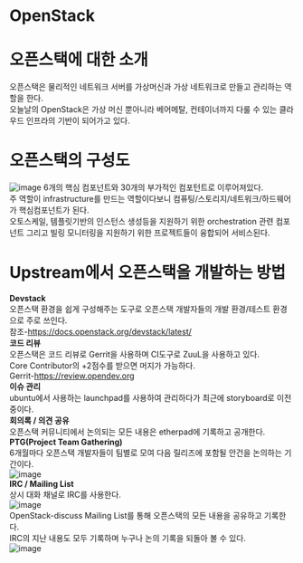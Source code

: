 # OpenStack
  # 오픈스택에 대한 소개
  오픈스택은 물리적인 네트워크 서버를 가상머신과 가상 네트워크로 만들고 관리하는 역할을 한다.  
  오늘날의 OpenStack은 가상 머신 뿐아니라 베어메탈, 컨테이너까지 다룰 수 있는 클라우드 인프라의 기반이 되어가고 있다.  
  # 오픈스택의 구성도
  ![image](https://user-images.githubusercontent.com/86049096/169686265-8ac66c8b-418a-4fb5-be11-4e6e0354660b.png)
  6개의 핵심 컴포넌트와 30개의 부가적인 컴포턴트로 이루어져있다.  
  주 역할이 infrastructure를 만드는 역할이다보니 컴퓨팅/스토리지/네트워크/하드웨어가 핵심컴포넌트가 된다.  
  오토스케일, 템플릿기반의 인스턴스 생성등을 지원하기 위한 orchestration 관련 컴포넌트 그리고 빌링 모니터링을 지원하기 위한 프로젝트들이 융합되어 서비스된다.  
  # Upstream에서 오픈스택을 개발하는 방법
  **Devstack**  
    오픈스택 환경을 쉽게 구성해주는 도구로 오픈스택 개발자들의 개발 환경/테스트 환경으로 주로 쓰인다.  
    참조-https://docs.openstack.org/devstack/latest/  
   **코드 리뷰**  
    오픈스택은 코드 리뷰로 Gerrit을 사용하며 CI도구로 ZuuL을 사용하고 있다.  
    Core Contributor의 +2점수를 받으면 머지가 가능하다.  
    Gerrit-https://review.opendev.org  
   **이슈 관리**  
    ubuntu에서 사용하는 launchpad를 사용하여 관리하다가 최근에 storyboard로 이전중이다.  
   **회의록 / 의견 공유**  
    오픈스택 커뮤니티에서 논의되는 모든 내용은 etherpad에 기록하고 공개한다.  
   **PTG(Project Team Gathering)**  
    6개월마다 오픈스택 개발자들이 팀별로 모여 다음 릴리즈에 포함될 안건을 논의하는 기간이다.  
    ![image](https://user-images.githubusercontent.com/86049096/169686678-c6bf5ca1-1dfd-4a84-a08b-10a3f5540bb8.png)  
   **IRC / Mailing List**  
    상시 대화 채널로 IRC를 사용한다.  
    ![image](https://user-images.githubusercontent.com/86049096/169686720-26a69d07-7c12-4d46-b96d-c754690af31b.png)  
    OpenStack-discuss Mailing List를 통해 오픈스택의 모든 내용을 공유하고 기록한다.  
    IRC의 지난 내용도 모두 기록하며 누구나 논의 기록을 되돌아 볼 수 있다.  
    ![image](https://user-images.githubusercontent.com/86049096/169686741-c95e62ab-6bfb-48a3-994f-3898d68191dd.png)

